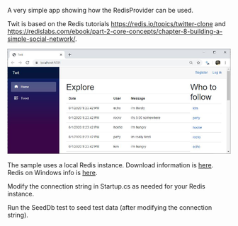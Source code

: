 A very simple app showing how the RedisProvider can be used.

Twit is based on the Redis tutorials https://redis.io/topics/twitter-clone and https://redislabs.com/ebook/part-2-core-concepts/chapter-8-building-a-simple-social-network/.

![twit pic](twit.jpg)


The sample uses a local Redis instance. Download information is [here](https://redis.io/download).  Redis on Windows info is [here](https://redislabs.com/ebook/appendix-a/a-3-installing-on-windows/a-3-2-installing-redis-on-window/).

Modify the connection string in Startup.cs as needed for your Redis instance.

Run the SeedDb test to seed test data (after modifying the connection string).

